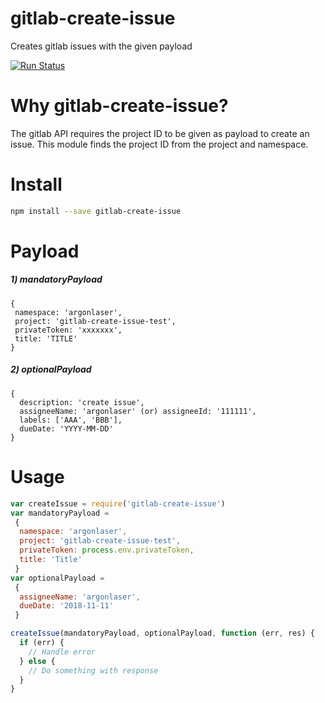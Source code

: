# gitlab-create-issue
Creates gitlab issues with the given payload

[![Run Status](https://api.shippable.com/projects/58349ac0c5316610006b0615/badge?branch=master)](https://app.shippable.com/projects/58349ac0c5316610006b0615)

# Why gitlab-create-issue?
The gitlab API requires the project ID to be given as payload to create an issue.
This module finds the project ID from the project and namespace.

# Install
```bash
npm install --save gitlab-create-issue
```

# Payload
<h5>1) mandatoryPayload</h5>

```
{
 namespace: 'argonlaser',
 project: 'gitlab-create-issue-test',
 privateToken: 'xxxxxxx',
 title: 'TITLE'
}
```

<h5>2) optionalPayload</h5>

```
{
  description: 'create issue',
  assigneeName: 'argonlaser' (or) assigneeId: '111111',
  labels: ['AAA', 'BBB'],
  dueDate: 'YYYY-MM-DD'
}
```

# Usage
```javascript
var createIssue = require('gitlab-create-issue')
var mandatoryPayload =
 {
  namespace: 'argonlaser',
  project: 'gitlab-create-issue-test',
  privateToken: process.env.privateToken,
  title: 'Title'
 }
var optionalPayload =
 {
  assigneeName: 'argonlaser',
  dueDate: '2018-11-11'
 }

createIssue(mandatoryPayload, optionalPayload, function (err, res) {
  if (err) {
    // Handle error
  } else {
    // Do something with response
  }
}
```
